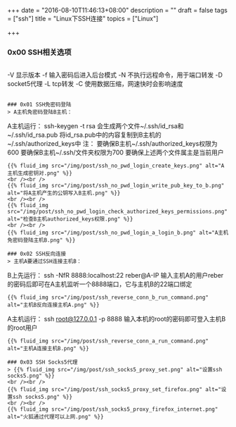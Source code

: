 +++
date = "2016-08-10T11:46:13+08:00"
description = ""
draft = false
tags = ["ssh"]
title = "Linux下SSH连接"
topics = ["Linux"]

+++

### 0x00 SSH相关选项
> ```
-V 显示版本
-f 输入密码后进入后台模式
-N 不执行远程命令，用于端口转发
-D socket5代理
-L tcp转发
-C 使用数据压缩，网速快时会影响速度
```

### 0x01 SSH免密码登陆
> A主机免密码登陆B主机：
```
A主机运行：
    ssh-keygen -t rsa
    会生成两个文件~/.ssh/id_rsa和~/.ssh/id_rsa.pub
    将id_rsa.pub中的内容复制到B主机的~/.ssh/authorized_keys中
注：
    要确保B主机~/.ssh/authorized_keys权限为600
    要确保B主机~/.ssh/文件夹权限为700
    要确保上述两个文件属主是当前用户
```
{{% fluid_img src="/img/post/ssh_no_pwd_login_create_keys.png" alt="A主机生成密钥对.png" %}}
<br /><br />
{{% fluid_img src="/img/post/ssh_no_pwd_login_write_pub_key_to_b.png" alt="将A主机产生的公钥写入B主机.png" %}}
<br /><br />
{{% fluid_img src="/img/post/ssh_no_pwd_login_check_authorized_keys_permissions.png" alt="检查B主机authorized_keys权限.png" %}}
<br /><br />
{{% fluid_img src="/img/post/ssh_no_pwd_login_a_login_b.png" alt="A主机免密码登陆主机B.png" %}}

### 0x02 SSH反向连接
> 主机A要通过SSH连接主机B：
````
B上先运行：
ssh -NfR 8888:localhost:22 reber@A-IP
输入主机A的用户reber的密码后即可在A主机监听一个8888端口，它与主机B的22端口绑定
````
{{% fluid_img src="/img/post/ssh_reverse_conn_b_run_command.png" alt="主机B反向连接主机A.png" %}}
````
A主机运行：
ssh root@127.0.0.1 -p 8888
输入本机的root的密码即可登入主机B的root用户
````
{{% fluid_img src="/img/post/ssh_reverse_conn_a_run_command.png" alt="主机A连接主机B.png" %}}

### 0x03 SSH Socks5代理
> {{% fluid_img src="/img/post/ssh_socks5_proxy_set.png" alt="设置ssh socks5.png" %}}
<br /><br />
{{% fluid_img src="/img/post/ssh_socks5_proxy_set_firefox.png" alt="设置ssh socks5.png" %}}
<br /><br />
{{% fluid_img src="/img/post/ssh_socks5_proxy_firefox_internet.png" alt="火狐通过代理可以上网.png" %}}
